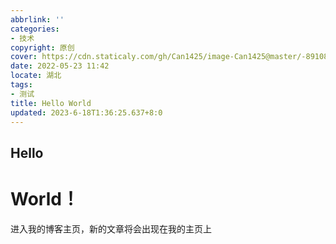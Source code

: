 ```yaml
---
abbrlink: ''
categories:
- 技术
copyright: 原创
cover: https://cdn.staticaly.com/gh/Can1425/image-Can1425@master/-8910868801230046448.3j2k05bnn360.webp
date: 2022-05-23 11:42
locate: 湖北
tags:
- 测试
title: Hello World
updated: 2023-6-18T1:36:25.637+8:0
---
```

## Hello

# World！

进入我的博客主页，新的文章将会出现在我的主页上
